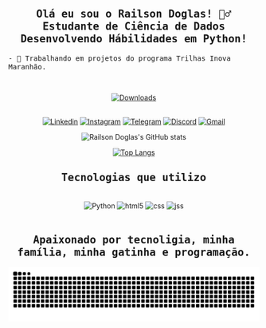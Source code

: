 <h2 align="center"><samp> Olá eu sou o Railson Doglas! 🙋‍♂️</br>Estudante de Ciência de Dados</br>Desenvolvendo Hábilidades em Python!</samp></h2>

<p><samp> - 🔭 Trabalhando em projetos do programa Trilhas Inova Maranhão. </samp></p>


<div align="center">
</br>

[![Downloads](https://img.shields.io/github/followers/radoslz.svg?style=social&label=Follow&maxAge=2592000)](https://github.com/radoslz/)
</br>
</br>

[![Linkedin](https://img.shields.io/badge/LinkedIn-0077B5?style=for-the-badge&logo=linkedin&logoColor=white)](https://www.linkedin.com/in/railsondoglas/) [![Instagram](https://img.shields.io/badge/Instagram-E4405F?style=for-the-badge&logo=instagram&logoColor=white)](https://www.instagram.com/railsondoglas/) [![Telegram](https://img.shields.io/badge/Telegram-2CA5E0?style=for-the-badge&logo=telegram&logoColor=white)](https://t.me/railsondoglas) [![Discord](https://img.shields.io/badge/Discord-7289DA?style=for-the-badge&logo=discord&logoColor=white)](https://discord.gg/C6sHtjRfQ7) [![Gmail](https://img.shields.io/badge/Gmail-D14836?style=for-the-badge&logo=gmail&logoColor=white)](railson.doglasii@gmail.com)

![Railson Doglas's GitHub stats](https://github-readme-stats.vercel.app/api?username=radoslz&show_icons=true&theme=radical)
<div align="center">
    
[![Top Langs](https://github-readme-stats.vercel.app/api/top-langs/?username=radoslz)](https://github.com/radoslz/github-readme-stats)
    
</div>
<h2 align="center"><samp> Tecnologias que utilizo</samp></h2>
<div style="dsiplay: inline_block"><br />
     <img align="center" alt="Python" src="https://img.shields.io/badge/Python-14354C?style=for-the-badge&logo=python&logoColor=white" />
    <img align="center" alt="html5" src="https://img.shields.io/badge/HTML5-E34F26?style=for-the-badge&logo=html5&logoColor=white" />
    <img align="center" alt="css" src="https://img.shields.io/badge/CSS3-1572B6?style=for-the-badge&logo=css3&logoColor=white" />
    <img align="center" alt="jss" src="https://img.shields.io/badge/JavaScript-323330?style=for-the-badge&logo=javascript&logoColor=F7DF1E" />
    </div>
</div>
<br/>
<h2 align="center"><samp>Apaixonado por tecnoligia, minha família, minha gatinha e programação.</samp></h2>

<div align="center">
  <img src="https://github.com/radoslz/radoslz/blob/main/github-contribution-grid-snake.svg">
</div>
